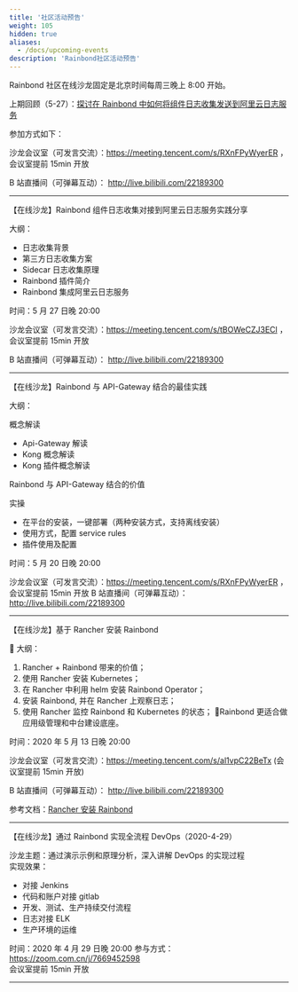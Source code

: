 ```yaml
---
title: '社区活动预告'
weight: 105
hidden: true
aliases:
  - /docs/upcoming-events
description: 'Rainbond社区活动预告'
---
```


Rainbond 社区在线沙龙固定是北京时间每周三晚上 8:00 开始。

上期回顾（5-27）：[探讨在 Rainbond 中如何将组件日志收集发送到阿里云日志服务](../get-start/best-practices/collect_log/)

参加方式如下：

沙龙会议室（可发言交流）：https://meeting.tencent.com/s/RXnFPyWyerER ，会议室提前 15min 开放

B 站直播间（可弹幕互动）： http://live.bilibili.com/22189300

---

【在线沙龙】Rainbond 组件日志收集对接到阿里云日志服务实践分享

大纲：

- 日志收集背景
- 第三方日志收集方案
- Sidecar 日志收集原理
- Rainbond 插件简介
- Rainbond 集成阿里云日志服务

时间：5 月 27 日晚 20:00

沙龙会议室（可发言交流）：https://meeting.tencent.com/s/tBOWeCZJ3ECl ，会议室提前 15min 开放

B 站直播间（可弹幕互动）： http://live.bilibili.com/22189300

---

【在线沙龙】Rainbond 与 API-Gateway 结合的最佳实践

大纲：

概念解读

- Api-Gateway 解读
- Kong 概念解读
- Kong 插件概念解读

Rainbond 与 API-Gateway 结合的价值

实操

- 在平台的安装，一键部署（两种安装方式，支持离线安装）
- 使用方式，配置 service rules
- 插件使用及配置

时间：5 月 20 日晚 20:00

沙龙会议室（可发言交流）：https://meeting.tencent.com/s/RXnFPyWyerER ，会议室提前 15min 开放
B 站直播间（可弹幕互动）： http://live.bilibili.com/22189300

---

【在线沙龙】基于 Rancher 安装 Rainbond

📒 大纲：

1. Rancher + Rainbond 带来的价值；
2. 使用 Rancher 安装 Kubernetes；
3. 在 Rancher 中利用 helm 安装 Rainbond Operator；
4. 安装 Rainbond, 并在 Rancher 上观察日志；
5. 使用 Rancher 监控 Rainbond 和 Kubernetes 的状态；
   🤔Rainbond 更适合做应用级管理和中台建设底座。

时间：2020 年 5 月 13 日晚 20:00

沙龙会议室（可发言交流）：https://meeting.tencent.com/s/al1vpC22BeTx (会议室提前 15min 开放)

B 站直播间（可弹幕互动）： http://live.bilibili.com/22189300

参考文档：[Rancher 安装 Rainbond](../user-operations/install/install-from-rancher/)

---

【在线沙龙】通过 Rainbond 实现全流程 DevOps（2020-4-29）

沙龙主题：通过演示示例和原理分析，深入讲解 DevOps 的实现过程  
实现效果：

- 对接 Jenkins
- 代码和账户对接 gitlab
- 开发、测试、生产持续交付流程
- 日志对接 ELK
- 生产环境的运维

时间：2020 年 4 月 29 日晚 20:00
参与方式：https://zoom.com.cn/j/7669452598  
会议室提前 15min 开放

---
